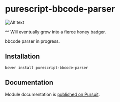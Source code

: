 # purescript-bbcode-parser

![Alt text](/assets/baby-honey-badgerjpg?raw=true "Purescript BBCode Parser Mascot")

^^ Will eventually grow into a fierce honey badger.

bbcode parser in progress.

## Installation

```
bower install purescript-bbcode-parser
```

## Documentation

Module documentation is [published on Pursuit](http://pursuit.purescript.org/packages/purescript-bbcode-parser).
